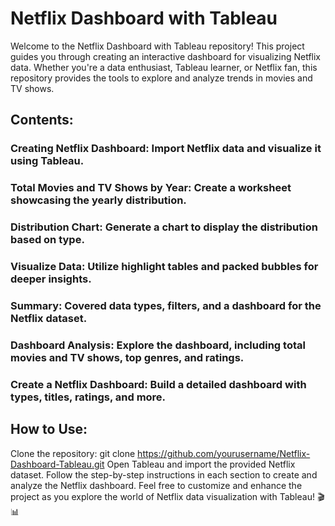 # Netflix Dashboard with Tableau
Welcome to the Netflix Dashboard with Tableau repository! This project guides you through creating an interactive dashboard for visualizing Netflix data. Whether you're a data enthusiast, Tableau learner, or Netflix fan, this repository provides the tools to explore and analyze trends in movies and TV shows.

## Contents:
### Creating Netflix Dashboard: Import Netflix data and visualize it using Tableau.
### Total Movies and TV Shows by Year: Create a worksheet showcasing the yearly distribution.
### Distribution Chart: Generate a chart to display the distribution based on type.
### Visualize Data: Utilize highlight tables and packed bubbles for deeper insights.
### Summary: Covered data types, filters, and a dashboard for the Netflix dataset.
### Dashboard Analysis: Explore the dashboard, including total movies and TV shows, top genres, and ratings.
### Create a Netflix Dashboard: Build a detailed dashboard with types, titles, ratings, and more.

## How to Use:
Clone the repository: git clone https://github.com/yourusername/Netflix-Dashboard-Tableau.git
Open Tableau and import the provided Netflix dataset.
Follow the step-by-step instructions in each section to create and analyze the Netflix dashboard.
Feel free to customize and enhance the project as you explore the world of Netflix data visualization with Tableau! 🎬📊
